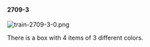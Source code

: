 #### 2709-3
![train-2709-3-0.png](https://github.com/lil-lab/nlvr/raw/master/nlvr/train/images/20/train-2709-3-0.png "train-2709-3-0.png")

There is a box with 4 items of 3 different colors.